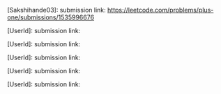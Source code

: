 [Sakshihande03]:
submission link: https://leetcode.com/problems/plus-one/submissions/1535996676

[UserId]:
submission link: 

[UserId]:
submission link: 

[UserId]:
submission link: 

[UserId]:
submission link: 

[UserId]:
submission link: 
